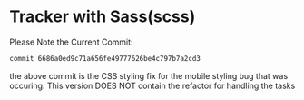 # Tracker with Sass(scss)

Please Note the Current Commit: 
```bash
commit 6686a0ed9c71a656fe49777626be4c797b7a2cd3 
```
the above commit is the CSS styling fix for the mobile styling bug that was occuring. This version DOES NOT contain the refactor for handling the tasks

